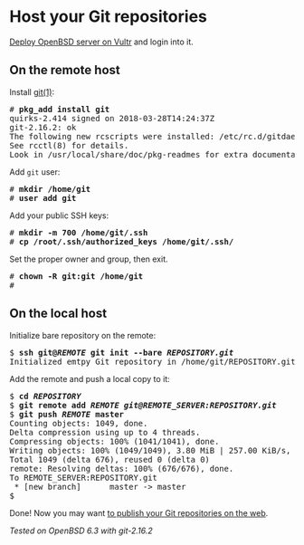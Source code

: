 # Host your Git repositories

[Deploy OpenBSD server on Vultr](/vultr.html) and login into it.

## On the remote host

Install [git(1)](https://git-scm.com/):

<pre>
# <b>pkg_add install git</b>
quirks-2.414 signed on 2018-03-28T14:24:37Z
git-2.16.2: ok
The following new rcscripts were installed: /etc/rc.d/gitdaemon
See rcctl(8) for details.
Look in /usr/local/share/doc/pkg-readmes for extra documentation.
</pre>

Add `git` user:

<pre>
# <b>mkdir /home/git</b>
# <b>user add git</b>
</pre>

Add your public SSH keys:

<pre>
# <b>mkdir -m 700 /home/git/.ssh</b>
# <b>cp /root/.ssh/authorized_keys /home/git/.ssh/</b>
</pre>

Set the proper owner and group, then exit.

<pre>
# <b>chown -R git:git /home/git</b>
#
</pre>

## On the local host

Initialize bare repository on the remote:

<pre>
$ <b>ssh git@<i>REMOTE</i> git init --bare <i>REPOSITORY.git</i></b>
Initialized emtpy Git repository in /home/git/REPOSITORY.git/
</pre>

Add the remote and push a local copy to it:

<pre>
$ <b>cd <i>REPOSITORY</i></b>
$ <b>git remote add <i>REMOTE</i> <i>git@REMOTE_SERVER:REPOSITORY.git</i></b>
$ <b>git push <i>REMOTE</i> master</b>
Counting objects: 1049, done.
Delta compression using up to 4 threads.
Compressing objects: 100% (1041/1041), done.
Writing objects: 100% (1049/1049), 3.80 MiB | 257.00 KiB/s, done.
Total 1049 (delta 676), reused 0 (delta 0)
remote: Resolving deltas: 100% (676/676), done.
To REMOTE_SERVER:REPOSITORY.git
 * [new branch]      master -> master
$
</pre>

Done! Now you may want [to publish your Git repositories on the web](/stagit.html).

_Tested on OpenBSD 6.3 with git-2.16.2_
